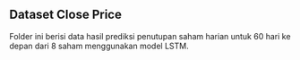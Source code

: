 ## Dataset Close Price

Folder ini berisi data hasil prediksi penutupan saham harian untuk 60 hari ke depan dari 8 saham menggunakan model LSTM. 
